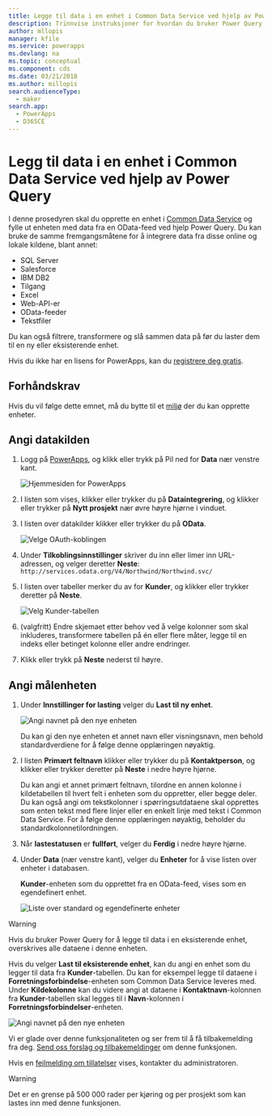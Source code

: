 ```yaml
---
title: Legge til data i en enhet i Common Data Service ved hjelp av Power Query | Microsoft Docs
description: Trinnvise instruksjoner for hvordan du bruker Power Query til å legge til data i en ny eller eksisterende enhet i Common Data Service fra en annen datakilde.
author: mllopis
manager: kfile
ms.service: powerapps
ms.devlang: na
ms.topic: conceptual
ms.component: cds
ms.date: 03/21/2018
ms.author: millopis
search.audienceType:
  - maker
search.app:
  - PowerApps
  - D365CE
---
```


# <a name="add-data-to-an-entity-in-common-data-service-by-using-power-query"></a>Legg til data i en enhet i Common Data Service ved hjelp av Power Query
I denne prosedyren skal du opprette en enhet i [Common Data Service](data-platform-intro.md) og fylle ut enheten med data fra en OData-feed ved hjelp Power Query. Du kan bruke de samme fremgangsmåtene for å integrere data fra disse online og lokale kildene, blant annet:

* SQL Server
* Salesforce
* IBM DB2
* Tilgang
* Excel
* Web-API-er
* OData-feeder
* Tekstfiler

Du kan også filtrere, transformere og slå sammen data på før du laster dem til en ny eller eksisterende enhet.

Hvis du ikke har en lisens for PowerApps, kan du [registrere deg gratis](../signup-for-powerapps.md).

## <a name="prerequisites"></a>Forhåndskrav
Hvis du vil følge dette emnet, må du bytte til et [miljø](../canvas-apps/working-with-environments.md) der du kan opprette enheter.

## <a name="specify-the-source-data"></a>Angi datakilden

1. Logg på [PowerApps](https://web.powerapps.com/?utm_source=padocs&utm_medium=linkinadoc&utm_campaign=referralsfromdoc), og klikk eller trykk på Pil ned for **Data** nær venstre kant.

    ![Hjemmesiden for PowerApps](./media/data-platform-cds-newentity-pq/sign-in.png)

1. I listen som vises, klikker eller trykker du på **Dataintegrering**, og klikker eller trykker på **Nytt prosjekt** nær øvre høyre hjørne i vinduet.

1. I listen over datakilder klikker eller trykker du på **OData**.

    ![Velge OAuth-koblingen](./media/data-platform-cds-newentity-pq/choose-odata.png)

1. Under **Tilkoblingsinnstillinger** skriver du inn eller limer inn URL-adressen, og velger deretter **Neste**:<br>
`http://services.odata.org/V4/Northwind/Northwind.svc/`

1. I listen over tabeller merker du av for **Kunder**, og klikker eller trykker deretter på **Neste**.

    ![Velg Kunder-tabellen](./media/data-platform-cds-newentity-pq/select-table.png)

1. (valgfritt) Endre skjemaet etter behov ved å velge kolonner som skal inkluderes, transformere tabellen på én eller flere måter, legge til en indeks eller betinget kolonne eller andre endringer.

1. Klikk eller trykk på **Neste** nederst til høyre.

## <a name="specify-the-target-entity"></a>Angi målenheten
1. Under **Innstillinger for lasting** velger du **Last til ny enhet**.

    ![Angi navnet på den nye enheten](./media/data-platform-cds-newentity-pq/new-entity-name.png)

    Du kan gi den nye enheten et annet navn eller visningsnavn, men behold standardverdiene for å følge denne opplæringen nøyaktig.

1. I listen **Primært feltnavn** klikker eller trykker du på **Kontaktperson**, og klikker eller trykker deretter på **Neste** i nedre høyre hjørne.

    Du kan angi et annet primært feltnavn, tilordne en annen kolonne i kildetabellen til hvert felt i enheten som du oppretter, eller begge deler. Du kan også angi om tekstkolonner i spørringsutdataene skal opprettes som enten tekst med flere linjer eller en enkelt linje med tekst i Common Data Service. For å følge denne opplæringen nøyaktig, beholder du standardkolonnetilordningen.

1. Når **lastestatusen** er **fullført**, velger du **Ferdig** i nedre høyre hjørne.

1. Under **Data** (nær venstre kant), velger du **Enheter** for å vise listen over enheter i databasen.

    **Kunder**-enheten som du opprettet fra en OData-feed, vises som en egendefinert enhet.

    ![Liste over standard og egendefinerte enheter](./media/data-platform-cds-newentity-pq/entity-list.png)

> [!WARNING]
> Hvis du bruker Power Query for å legge til data i en eksisterende enhet, overskrives alle dataene i denne enheten.

Hvis du velger **Last til eksisterende enhet**, kan du angi en enhet som du legger til data fra **Kunder**-tabellen. Du kan for eksempel legge til dataene i **Forretningsforbindelse**-enheten som Common Data Service leveres med. Under **Kildekolonne** kan du videre angi at dataene i **Kontaktnavn**-kolonnen fra **Kunder**-tabellen skal legges til i **Navn**-kolonnen i **Forretningsforbindelser**-enheten.

![Angi navnet på den nye enheten](./media/data-platform-cds-newentity-pq/existing-entity.png)

Vi er glade over denne funksjonaliteten og ser frem til å få tilbakemelding fra deg. [Send oss forslag og tilbakemeldinger](https://powerusers.microsoft.com/t5/PowerApps-Community/ct-p/PowerApps1) om denne funksjonen.

Hvis en [feilmelding om tillatelser](data-platform-cds-newentity-troubleshooting-mashup.md) vises, kontakter du administratoren.

> [!WARNING]
> Det er en grense på 500 000 rader per kjøring og per prosjekt som kan lastes inn med denne funksjonen.
